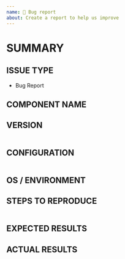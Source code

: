 ```yaml
---
name: 🐛 Bug report
about: Create a report to help us improve
---
```

<!--- Verify first that your issue is not already reported on GitHub -->
<!--- Also test if the latest release and devel branch are affected too -->
<!--- Complete *all* sections as described, this form is processed automatically -->

# SUMMARY
<!--- Explain the problem briefly below -->

## ISSUE TYPE

- Bug Report

## COMPONENT NAME
<!--- Write the short name of the module, plugin, task or feature below, use your best guess if unsure -->

## VERSION
<!--- Paste verbatim output between quotes -->
```paste below

```

## CONFIGURATION
<!--- Paste verbatim output between quotes -->
```paste below

```

## OS / ENVIRONMENT
<!--- Provide all relevant information below, e.g. target OS versions, network device firmware, etc. -->

## STEPS TO REPRODUCE
<!--- Describe exactly how to reproduce the problem, using a minimal test-case -->

<!--- Paste example playbooks or commands between quotes below -->
```yaml

```

<!--- HINT: You can paste gist.github.com links for larger files -->

## EXPECTED RESULTS
<!--- Describe what you expected to happen when running the steps above -->

## ACTUAL RESULTS
<!--- Describe what actually happened. If possible run with extra verbosity (-vvvv) -->

<!--- Paste verbatim command output between quotes -->
```paste below

```
